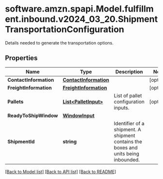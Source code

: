 # software.amzn.spapi.Model.fulfillment.inbound.v2024_03_20.ShipmentTransportationConfiguration
Details needed to generate the transportation options.

## Properties

Name | Type | Description | Notes
------------ | ------------- | ------------- | -------------
**ContactInformation** | [**ContactInformation**](ContactInformation.md) |  | [optional] 
**FreightInformation** | [**FreightInformation**](FreightInformation.md) |  | [optional] 
**Pallets** | [**List&lt;PalletInput&gt;**](PalletInput.md) | List of pallet configuration inputs. | [optional] 
**ReadyToShipWindow** | [**WindowInput**](WindowInput.md) |  | 
**ShipmentId** | **string** | Identifier of a shipment. A shipment contains the boxes and units being inbounded. | 

[[Back to Model list]](../README.md#documentation-for-models) [[Back to API list]](../README.md#documentation-for-api-endpoints) [[Back to README]](../README.md)

